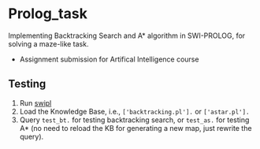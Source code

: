# Prolog_task
Implementing Backtracking Search and A* algorithm in SWI-PROLOG, for solving a maze-like task.  
- Assignment submission for Artifical Intelligence course  

## Testing
1. Run [swipl](https://www.swi-prolog.org/download/stable)
2. Load the Knowledge Base, i.e., `['backtracking.pl'].` or `['astar.pl'].` 
3. Query `test_bt.` for testing backtracking search, or `test_as.` for testing A* (no need to reload the KB for generating a new map, just rewrite the query).  
